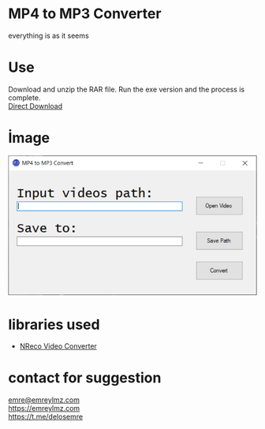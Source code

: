 # MP4 to MP3 Converter
everything is as it seems


# Use

Download and unzip the RAR file. Run the exe version and the process is complete. <br>
[Direct Download](https://raw.githubusercontent.com/delosemre/MP4-to-MP3/master/MP4%20to%20MP3/MP4%20to%20MP3.rar?token=GHSAT0AAAAAABUWAQK7WXG5G2TONH6NRB7AYVJ2HRQ)

# İmage
![mp4 to mp3 converter](https://raw.githubusercontent.com/delosemre/MP4-to-MP3/master/MP4%20to%20MP3/mp4tomp3.PNG?token=GHSAT0AAAAAABUWAQK6V6ZLYESTF2KDUUJYYVJ2FMQ)

# libraries used

- [NReco Video Converter](https://www.nrecosite.com/video_converter_net.aspx)


# contact for suggestion

emre@emreylmz.com <br>
https://emreylmz.com <br>
https://t.me/delosemre <br> 

